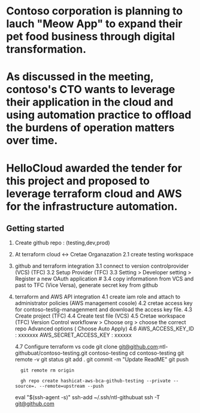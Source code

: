 # Contoso corporation is planning to lauch "Meow App" to expand their pet food business through digital transformation.
# As discussed in the meeting, contoso's CTO wants to leverage their application in the cloud and using automation practice to offload the burdens of operation matters over time.
# HelloCloud awarded the tender for this project and proposed to leverage terraform cloud and AWS for the infrastructure automation.

## Getting started
1. Create github repo : (testing,dev,prod)
2. At terraform cloud <->  Cretae Organazation
    2.1 create testing workspace                   

3. github and terraform integration
    3.1 connect to version controlprovider (VCS) (TFC)
    3.2 Setup Provider (TFC)
    3.3 Setting > Developer setting > Register a new OAuth application #
    3.4 copy informationn from VCS and past to TFC (Vice Versa), generate secret key from github

4. terraform and AWS API integration
    4.1 create iam role and attach to administrator policies (AWS management cosole)
    4.2 cretae access key for contoso-testig-managenment and download the access key file.
    4.3 Create project (TFC)
    4.4 Create test file (VCS)
    4.5 Cretae workspace (TFC)
        Version Control workfloww > Choose org > choose the correct repo Advanced options ( Choose Auto Apply)
    4.6
        AWS_ACCESS_KEY_ID : xxxxxxx
        AWS_SECRET_ACCESS_KEY : xxxxxx

    4.7 Configure terraform vs code
         git clone git@github.com:ntl-githubuat/contoso-testing.git contoso-testing
         cd contoso-testing
         git remote -v
         git status
         git add .
         git commit -m "Update ReadME"
         git push

         git remote rm origin

         gh repo create hashicat-aws-bca-github-testing --private --source=. --remote=upstream --push

         

    eval "$(ssh-agent -s)"
    ssh-add ~/.ssh/ntl-githubuat
    ssh -T git@github.com